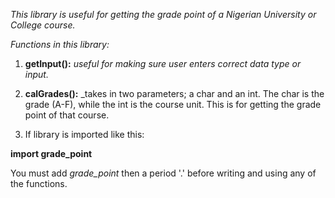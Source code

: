 _This library is useful for getting the grade point of a Nigerian University or College course._

_Functions in this library:_

1. **getInput():** _useful for making sure user enters correct data type or input._

2. **calGrades():** _takes in two parameters; a char and an int. The char is the grade (A-F), while the int is the course unit. This is for getting the grade point of that course.

3. If library is imported like this:

 **import grade_point**

You must add _grade_point_ then a period '.' before writing and using any of the functions. 

